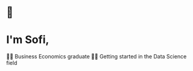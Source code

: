 # :wave:

# I'm Sofi,

:woman_student: Business Economics graduate
:woman_technologist: Getting started in the Data Science field
